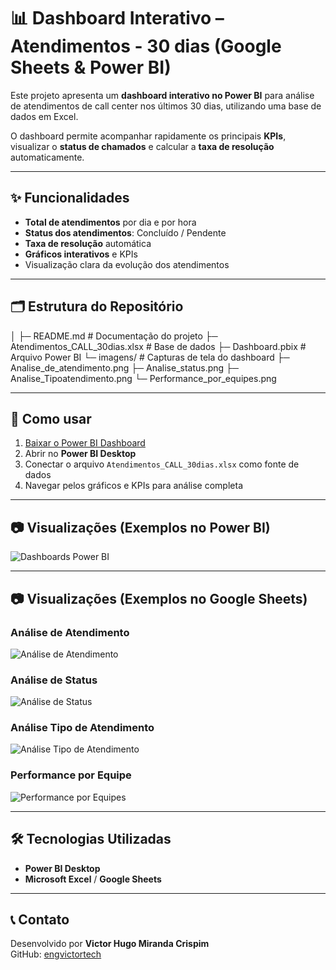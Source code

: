 # 📊 Dashboard Interativo – Atendimentos - 30 dias (Google Sheets & Power BI)

Este projeto apresenta um **dashboard interativo no Power BI** para análise de atendimentos de call center nos últimos 30 dias, utilizando uma base de dados em Excel.  

O dashboard permite acompanhar rapidamente os principais **KPIs**, visualizar o **status de chamados** e calcular a **taxa de resolução** automaticamente.

---

## ✨ Funcionalidades

- **Total de atendimentos** por dia e por hora    
- **Status dos atendimentos**: Concluído / Pendente  
- **Taxa de resolução** automática  
- **Gráficos interativos** e KPIs  
- Visualização clara da evolução dos atendimentos  

---

## 🗂 Estrutura do Repositório

│
├─ README.md # Documentação do projeto
├─ Atendimentos_CALL_30dias.xlsx # Base de dados
├─ Dashboard.pbix # Arquivo Power BI
└─ imagens/ # Capturas de tela do dashboard
├─ Analise_de_atendimento.png
├─ Analise_status.png
├─ Analise_Tipoatendimento.png
└─ Performance_por_equipes.png

---

## 🚀 Como usar

1. [Baixar o Power BI Dashboard](Dashboard.pbix)  
2. Abrir no **Power BI Desktop**  
3. Conectar o arquivo `Atendimentos_CALL_30dias.xlsx` como fonte de dados  
4. Navegar pelos gráficos e KPIs para análise completa  

---

## 📷 Visualizações (Exemplos no Power BI)

![Dashboards Power BI](imagens/Dashboards_Powerbi.png)

---

## 📷 Visualizações (Exemplos no Google Sheets)

### Análise de Atendimento
![Análise de Atendimento](imagens/Analise_de_atendimento.png)

### Análise de Status
![Análise de Status](imagens/Analise_status.png)

### Análise Tipo de Atendimento
![Análise Tipo de Atendimento](imagens/Analise_Tipoatendimento.png)

### Performance por Equipe
![Performance por Equipes](imagens/Performance_por_equipes.png)

---

## 🛠 Tecnologias Utilizadas

- **Power BI Desktop**  
- **Microsoft Excel** / **Google Sheets**  

---

## 📞 Contato

Desenvolvido por **Victor Hugo Miranda Crispim**  
GitHub: [engvictortech](https://github.com/engvictortech)



